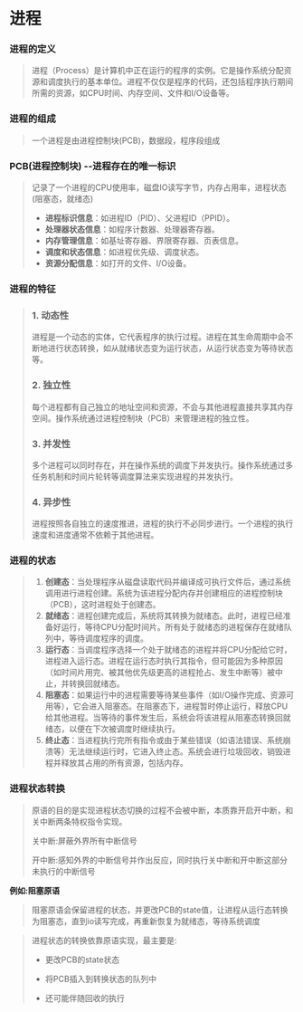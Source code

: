 # 进程



### 进程的定义

> 进程（Process）是计算机中正在运行的程序的实例。它是操作系统分配资源和调度执行的基本单位。进程不仅仅是程序的代码，还包括程序执行期间所需的资源，如CPU时间、内存空间、文件和I/O设备等。



### 进程的组成

> 一个进程是由进程控制块(PCB)，数据段，程序段组成



### PCB(进程控制块) --进程存在的唯一标识

> 记录了一个进程的CPU使用率，磁盘IO读写字节，内存占用率，进程状态(阻塞态，就绪态)
>
> - **进程标识信息**：如进程ID（PID）、父进程ID（PPID）。
> - **处理器状态信息**：如程序计数器、处理器寄存器。
> - **内存管理信息**：如基址寄存器、界限寄存器、页表信息。
> - **调度和状态信息**：如进程优先级、调度状态。
> - **资源分配信息**：如打开的文件、I/O设备。





### 进程的特征

> ### 1. **动态性**
>
> 进程是一个动态的实体，它代表程序的执行过程。进程在其生命周期中会不断地进行状态转换，如从就绪状态变为运行状态，从运行状态变为等待状态等。
>
> ### 2. **独立性**
>
> 每个进程都有自己独立的地址空间和资源，不会与其他进程直接共享其内存空间。操作系统通过进程控制块（PCB）来管理进程的独立性。
>
> ### 3. **并发性**
>
> 多个进程可以同时存在，并在操作系统的调度下并发执行。操作系统通过多任务机制和时间片轮转等调度算法来实现进程的并发执行。
>
> ### 4. **异步性**
>
> 进程按照各自独立的速度推进，进程的执行不必同步进行。一个进程的执行速度和进度通常不依赖于其他进程。



### 进程的状态

> 1. **创建态**：当处理程序从磁盘读取代码并编译成可执行文件后，通过系统调用进行进程创建。系统为该进程分配内存并创建相应的进程控制块（PCB），这时进程处于创建态。
> 2. **就绪态**：进程创建完成后，系统将其转换为就绪态。此时，进程已经准备好运行，等待CPU分配时间片。所有处于就绪态的进程保存在就绪队列中，等待调度程序的调度。
> 3. **运行态**：当调度程序选择一个处于就绪态的进程并将CPU分配给它时，进程进入运行态。进程在运行态时执行其指令，但可能因为多种原因（如时间片用完、被其他优先级更高的进程抢占、发生中断等）被中止，并转换回就绪态。
> 4. **阻塞态**：如果运行中的进程需要等待某些事件（如I/O操作完成、资源可用等），它会进入阻塞态。在阻塞态下，进程暂时停止运行，释放CPU给其他进程。当等待的事件发生后，系统会将该进程从阻塞态转换回就绪态，以便在下次被调度时继续执行。
> 5. **终止态**：当进程执行完所有指令或由于某些错误（如语法错误、系统崩溃等）无法继续运行时，它进入终止态。系统会进行垃圾回收，销毁进程并释放其占用的所有资源，包括内存。



### 进程状态转换

> 原语的目的是实现进程状态切换的过程不会被中断，本质靠开启开中断，和关中断两条特权指令实现。
>
> 关中断:屏蔽外界所有中断信号
>
> 开中断:感知外界的中断信号并作出反应，同时执行关中断和开中断这部分未执行的中断信号



**例如:阻塞原语**

> 阻塞原语会保留进程的状态，并更改PCB的state值，让进程从运行态转换为阻塞态，直到io读写完成，再重新恢复为就绪态，等待系统调度



> 进程状态的转换依靠原语实现，最主要是:
>
> - 更改PCB的state状态
>
> - 将PCB插入到转换状态的队列中
>
> - 还可能伴随回收的执行